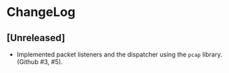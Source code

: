 # ChangeLog

## [Unreleased]

* Implemented packet listeners and the dispatcher using the
  `pcap` library.
  (Github #3, #5).

